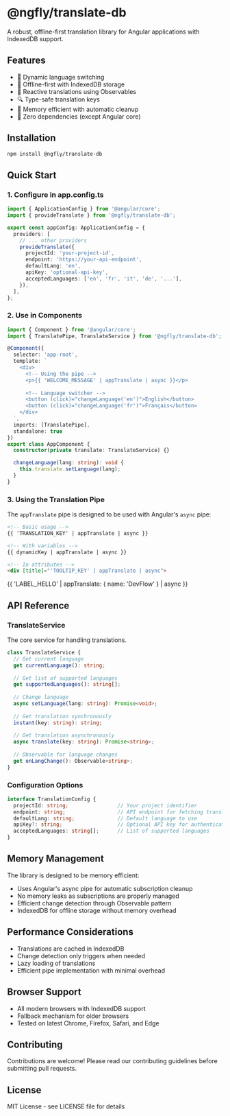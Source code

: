 # @ngfly/translate-db

A robust, offline-first translation library for Angular applications with IndexedDB support.

## Features

- 🔄 Dynamic language switching
- 💾 Offline-first with IndexedDB storage
- 🚀 Reactive translations using Observables
- 🔍 Type-safe translation keys
- 📱 Memory efficient with automatic cleanup
- 🎯 Zero dependencies (except Angular core)

## Installation

```bash
npm install @ngfly/translate-db
```

## Quick Start

### 1. Configure in app.config.ts

```typescript
import { ApplicationConfig } from '@angular/core';
import { provideTranslate } from '@ngfly/translate-db';

export const appConfig: ApplicationConfig = {
  providers: [
    // ... other providers
    provideTranslate({
      projectId: 'your-project-id',
      endpoint: 'https://your-api-endpoint',
      defaultLang: 'en',
      apiKey: 'optional-api-key',
      acceptedLanguages: ['en', 'fr', 'it', 'de', '...'],
    }),
  ],
};
```

### 2. Use in Components

```typescript
import { Component } from '@angular/core';
import { TranslatePipe, TranslateService } from '@ngfly/translate-db';

@Component({
  selector: 'app-root',
  template: `
    <div>
      <!-- Using the pipe -->
      <p>{{ 'WELCOME_MESSAGE' | appTranslate | async }}</p>
      
      <!-- Language switcher -->
      <button (click)="changeLanguage('en')">English</button>
      <button (click)="changeLanguage('fr')">Français</button>
    </div>
  `,
  imports: [TranslatePipe],
  standalone: true
})
export class AppComponent {
  constructor(private translate: TranslateService) {}

  changeLanguage(lang: string): void {
    this.translate.setLanguage(lang);
  }
}
```

### 3. Using the Translation Pipe

The `appTranslate` pipe is designed to be used with Angular's `async` pipe:

```html
<!-- Basic usage -->
{{ 'TRANSLATION_KEY' | appTranslate | async }}

<!-- With variables -->
{{ dynamicKey | appTranslate | async }}

<!-- In attributes -->
<div [title]="'TOOLTIP_KEY' | appTranslate | async">
```
<!-- Passing dynamic parameter to the translation pipe -->
{{ 'LABEL_HELLO' | appTranslate: { name: 'DevFlow' } | async }}

## API Reference

### TranslateService

The core service for handling translations.

```typescript
class TranslateService {
  // Get current language
  get currentLanguage(): string;
  
  // Get list of supported languages
  get supportedLanguages(): string[];
  
  // Change language
  async setLanguage(lang: string): Promise<void>;
  
  // Get translation synchronously
  instant(key: string): string;
  
  // Get translation asynchronously
  async translate(key: string): Promise<string>;
  
  // Observable for language changes
  get onLangChange(): Observable<string>;
}
```

### Configuration Options

```typescript
interface TranslationConfig {
  projectId: string;                // Your project identifier
  endpoint: string;                 // API endpoint for fetching translations
  defaultLang: string;              // Default language to use
  apiKey?: string;                  // Optional API key for authentication
  acceptedLanguages: string[];      // List of supported languages
}
```

## Memory Management

The library is designed to be memory efficient:

- Uses Angular's async pipe for automatic subscription cleanup
- No memory leaks as subscriptions are properly managed
- Efficient change detection through Observable pattern
- IndexedDB for offline storage without memory overhead

## Performance Considerations

- Translations are cached in IndexedDB
- Change detection only triggers when needed
- Lazy loading of translations
- Efficient pipe implementation with minimal overhead

## Browser Support

- All modern browsers with IndexedDB support
- Fallback mechanism for older browsers
- Tested on latest Chrome, Firefox, Safari, and Edge

## Contributing

Contributions are welcome! Please read our contributing guidelines before submitting pull requests.

## License

MIT License - see LICENSE file for details 